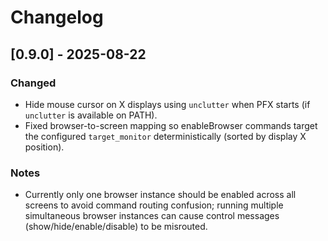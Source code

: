 # Changelog

## [0.9.0] - 2025-08-22
### Changed
- Hide mouse cursor on X displays using `unclutter` when PFX starts (if `unclutter` is available on PATH).
- Fixed browser-to-screen mapping so enableBrowser commands target the configured `target_monitor` deterministically (sorted by display X position).

### Notes
- Currently only one browser instance should be enabled across all screens to avoid command routing confusion; running multiple simultaneous browser instances can cause control messages (show/hide/enable/disable) to be misrouted.

